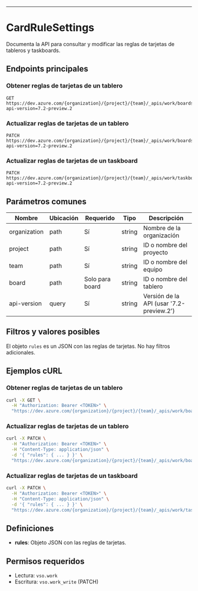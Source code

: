 ---
# CardRuleSettings

Documenta la API para consultar y modificar las reglas de tarjetas de tableros y taskboards.

## Endpoints principales

### Obtener reglas de tarjetas de un tablero
```
GET https://dev.azure.com/{organization}/{project}/{team}/_apis/work/boards/{board}/cardrulesettings?api-version=7.2-preview.2
```
### Actualizar reglas de tarjetas de un tablero
```
PATCH https://dev.azure.com/{organization}/{project}/{team}/_apis/work/boards/{board}/cardrulesettings?api-version=7.2-preview.2
```
### Actualizar reglas de tarjetas de un taskboard
```
PATCH https://dev.azure.com/{organization}/{project}/{team}/_apis/work/taskboard/cardrulesettings?api-version=7.2-preview.2
```

## Parámetros comunes

| Nombre         | Ubicación | Requerido | Tipo   | Descripción |
|--------------- |-----------|-----------|--------|-------------|
| organization   | path      | Sí        | string | Nombre de la organización |
| project        | path      | Sí        | string | ID o nombre del proyecto |
| team           | path      | Sí        | string | ID o nombre del equipo |
| board          | path      | Solo para board | string | ID o nombre del tablero |
| api-version    | query     | Sí        | string | Versión de la API (usar '7.2-preview.2') |

## Filtros y valores posibles

El objeto `rules` es un JSON con las reglas de tarjetas. No hay filtros adicionales.

## Ejemplos cURL

### Obtener reglas de tarjetas de un tablero
```bash
curl -X GET \
  -H "Authorization: Bearer <TOKEN>" \
  "https://dev.azure.com/{organization}/{project}/{team}/_apis/work/boards/{board}/cardrulesettings?api-version=7.2-preview.2"
```
### Actualizar reglas de tarjetas de un tablero
```bash
curl -X PATCH \
  -H "Authorization: Bearer <TOKEN>" \
  -H "Content-Type: application/json" \
  -d '{ "rules": { ... } }' \
  "https://dev.azure.com/{organization}/{project}/{team}/_apis/work/boards/{board}/cardrulesettings?api-version=7.2-preview.2"
```
### Actualizar reglas de tarjetas de un taskboard
```bash
curl -X PATCH \
  -H "Authorization: Bearer <TOKEN>" \
  -H "Content-Type: application/json" \
  -d '{ "rules": { ... } }' \
  "https://dev.azure.com/{organization}/{project}/{team}/_apis/work/taskboard/cardrulesettings?api-version=7.2-preview.2"
```

## Definiciones

* **rules**: Objeto JSON con las reglas de tarjetas.

## Permisos requeridos

* Lectura: `vso.work`
* Escritura: `vso.work_write` (PATCH)

